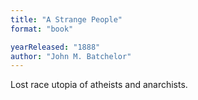 ```yaml
---
title: "A Strange People"
format: "book"

yearReleased: "1888"
author: "John M. Batchelor"
---
```

Lost race utopia of atheists and anarchists.